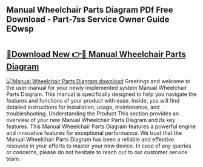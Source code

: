 ## Manual Wheelchair Parts Diagram PDf Free Download - Part-7ss Service Owner Guide EQwsp

# <h2><a href="http://dfpnso.blite.top/?on=Manual+Wheelchair+Parts+Diagram">🔗Download New 👉🔴 Manual Wheelchair Parts Diagram</a></h2>

[![Manual Wheelchair Parts Diagram download](https://i.imgur.com/lujVjoI.png)](http://dfpnso.blite.top/?on=Manual+Wheelchair+Parts+Diagram)
Greetings and welcome to the user manual for your newly implemented system Manual Wheelchair Parts Diagram. This manual is specifically designed to help you navigate the features and functions of your product with ease. Inside, you will find detailed instructions for installation, usage, maintenance, and troubleshooting. Understanding the Product This section provides an overview of your new Manual Wheelchair Parts Diagram and its key features. This Manual Wheelchair Parts Diagram features a powerful engine and innovative features for exceptional performance. We trust that the Manual Wheelchair Parts Diagram has been a reliable and effective resource in your efforts to master your new device. In case of any queries or concerns, please do not hesitate to reach out to our customer service team.
